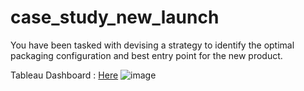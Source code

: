 # case_study_new_launch
You have been tasked with devising a strategy to identify the optimal packaging configuration and best entry point for the new product.

Tableau Dashboard : [Here](http://bit.ly/case_study_ab)
![image](https://github.com/user-attachments/assets/25ff8f80-c146-49f7-9e73-0c73eb34467d)
